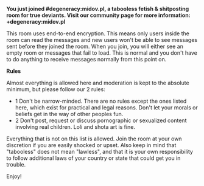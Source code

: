 **You just joined #degeneracy:midov.pl, a tabooless fetish & shitposting room for true deviants. Visit our community page for more information: +degeneracy:midov.pl**

This room uses end-to-end encryption. This means only users inside the room can read the messages and new users won't be able to see messages sent before they joined the room. When you join, you will either see an empty room or messages that fail to load. This is normal and you don't have to do anything to receive messages normally from this point on.

**Rules**

Almost everything is allowed here and moderation is kept to the absolute minimum, but please follow our 2 rules:

- 1 Don't be narrow-minded. There are no rules except the ones listed here, which exist for practical and legal reasons. Don't let your morals or beliefs get in the way of other peoples fun.
- 2 Don't post, request or discuss pornographic or sexualized content involving real children. Loli and shota art is fine.

Everything that is not on this list is allowed. Join the room at your own discretion if you are easily shocked or upset. Also keep in mind that "tabooless" does not mean "lawless", and that it is your own responsibility to follow additional laws of your country or state that could get you in trouble.

Enjoy!
